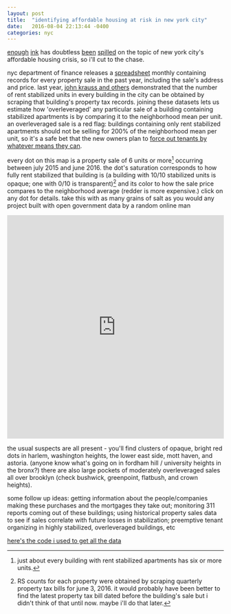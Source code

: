 ```yaml
---
layout: post
title:  "identifying affordable housing at risk in new york city"
date:   2016-08-04 22:13:44 -0400
categories: nyc
---
```

[enough][nation] [ink][comptroller] has doubtless [been][indypendent] [spilled][slate] on the topic of new york city's affordable housing crisis, so i'll cut to the chase.

nyc department of finance releases a [spreadsheet][finance] monthly containing records for every property sale in the past year, including the sale's address and price. last year, [john krauss and others][jk] demonstrated that the number of rent stabilized units in every building in the city can be obtained by scraping that building's property tax records. joining these datasets lets us estimate how 'overleveraged' any particular sale of a building containing stabilized apartments is by comparing it to the neighborhood mean per unit. an overleveraged sale is a red flag: buildings containing only rent stabilized apartments should not be selling for 200% of the neighborhood mean per unit, so it's a safe bet that the new owners plan to [force out tenants by whatever means they can][croman].

every dot on this map is a property sale of 6 units or more[^1] occurring between july 2015 and june 2016. the dot's saturation corresponds to how fully rent stabilized that building is (a building with 10/10 stabilized units is opaque; one with 0/10 is transparent)[^2] and its color to how the sale price compares to the neighborhood average (redder is more expensive.) click on any dot for details. take this with as many grains of salt as you would any project built with open government data by a random online man

<iframe width="100%" height="520" frameborder="0" src="https://strangerloops.carto.com/viz/e1e01ec2-5aab-11e6-83a3-0ee66e2c9693/embed_map" allowfullscreen webkitallowfullscreen mozallowfullscreen oallowfullscreen msallowfullscreen></iframe>

the usual suspects are all present - you'll find clusters of opaque, bright red dots in harlem, washington heights, the lower east side, mott haven, and astoria. (anyone know what's going on in fordham hill / university heights in the bronx?) there are also large pockets of moderately overleveraged sales all over brooklyn (check bushwick, greenpoint, flatbush, and crown heights).

some follow up ideas: getting information about the people/companies making these purchases and the mortgages they take out; monitoring 311 reports coming out of these buildings; using historical property sales data to see if sales correlate with future losses in stabilization; preemptive tenant organizing in highly stabilized, overleveraged buildings, etc

[here's the code i used to get all the data][github]

[^1]: just about every building with rent stabilized apartments has six or more units.
[^2]: RS counts for each property were obtained by scraping quarterly property tax bills for june 3, 2016. it would probably have been better to find the latest property tax bill dated before the building's sale but i didn't think of that until now. maybe i'll do that later.

[comptroller]: https://comptroller.nyc.gov/wp-content/uploads/documents/Growing_Gap.pdf
[indypendent]: https://indypendent.org/2016/06/28/amid-growing-housing-crisis-rgb-approves-second-straight-rent-freeze
[nation]: https://www.thenation.com/article/how-to-dump-tenants-and-make-a-fortune-2/
[slate]: http://www.slate.com/articles/business/moneybox/2015/01/nyc_affordable_housing_plan_de_blasio_s_efforts_are_ambitious_and_laudable.html
[finance]: https://www1.nyc.gov/site/finance/taxes/property-rolling-sales-data.page
[jk]: http://blog.johnkrauss.com/where-is-decontrol/
[croman]: http://www.amny.com/real-estate/nyc-landlord-steven-croman-accused-of-forcing-out-rent-stabilized-tenants-to-convert-apartments-1.11779168
[github]: https://github.com/strangerloops/identifying-affordable-housing-at-risk